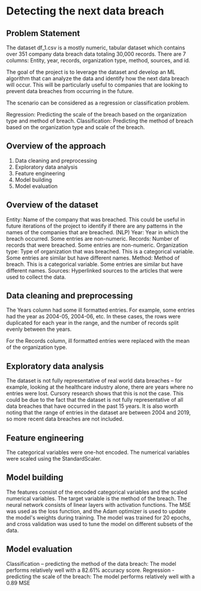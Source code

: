 # Detecting the next data breach

## Problem Statement
The dataset df_1.csv is a mostly numeric, tabular dataset which contains over 351 company data breach data totaling 30,000 records.
There are 7 columns: Entity, year, records, organization type, method, sources, and id.

The goal of the project is to leverage the dataset and develop an ML algorithm that can analyze the data and identify how the next data breach will occur. This will be particularly useful to companies that are looking to prevent data breaches from occurring in the future.

The scenario can be considered as a regression or classification problem.

Regression: Predicting the scale of the breach based on the organization type and method of breach.
Classification: Predicting the method of breach based on the organization type and scale of the breach.

## Overview of the approach
1. Data cleaning and preprocessing
2. Exploratory data analysis
3. Feature engineering
4. Model building
5. Model evaluation

## Overview of the dataset
Entity: Name of the company that was breached. This could be useful in future iterations of the project to identify if there are any patterns in the names of the companies that are breached. (NLP)
Year: Year in which the breach occurred. Some entries are non-numeric.
Records: Number of records that were breached. Some entries are non-numeric.
Organization type: Type of organization that was breached. This is a categorical variable. Some entries are similar but have different names.
Method: Method of breach. This is a categorical variable. Some entries are similar but have different names.
Sources: Hyperlinked sources to the articles that were used to collect the data.

## Data cleaning and preprocessing
The Years column had some ill formatted entries. For example, some entries had the year as 2004-05, 2004-06, etc. In these cases, the rows were duplicated for each year in the range, and the number of records split evenly between the years.

For the Records column, ill formatted entries were replaced with the mean of the organization type.

## Exploratory data analysis
The dataset is not fully representative of real world data breaches – for example, looking at the healthcare industry alone, there are years where no entries were lost. Cursory research shows that this is not the case. This could be due to the fact that the dataset is not fully representative of all data breaches that have occurred in the past 15 years. It is also worth noting that the range of entries in the dataset are between 2004 and 2019, so more recent data breaches are not included.

## Feature engineering
The categorical variables were one-hot encoded. The numerical variables were scaled using the StandardScaler.

## Model building
The features consist of the encoded categorical variables and the scaled numerical variables. The target variable is the method of the breach. The neural network consists of linear layers with activation functions. The MSE was used as the loss function, and the Adam optimizer is used to update the model's weights during training. The model was trained for 20 epochs, and cross validation was used to tune the model on different subsets of the data.

## Model evaluation
Classification – predicting the method of the data breach: The model performs relatively well with a 82.61% accuracy score. 
Regression - predicting the scale of the breach: The model performs relatively well with a 0.89 MSE